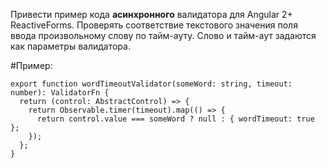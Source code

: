 Привести пример кода **асинхронного** валидатора для Angular 2+ ReactiveForms.
Проверять соответствие текстового значения поля ввода произвольному слову по тайм-ауту.
Слово и тайм-аут задаются как параметры валидатора.

#Пример:

```
export function wordTimeoutValidator(someWord: string, timeout: number): ValidatorFn {
  return (control: AbstractControl) => {
    return Observable.timer(timeout).map(() => {
      return control.value === someWord ? null : { wordTimeout: true };
    });
  };
}
```
